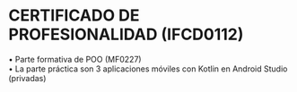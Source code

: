 # CERTIFICADO DE PROFESIONALIDAD (IFCD0112)
• Parte formativa de POO (MF0227) <br>
• La parte práctica son 3 aplicaciones móviles con Kotlin en Android Studio (privadas)
